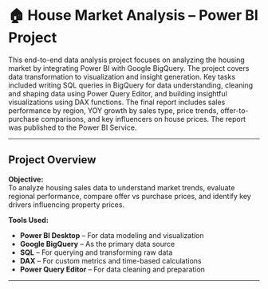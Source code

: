 # 🏠 House Market Analysis – Power BI Project

This end-to-end data analysis project focuses on analyzing the housing market by integrating Power BI with Google BigQuery. The project covers data transformation to visualization and insight generation. Key tasks included writing SQL queries in BigQuery for data understanding, cleaning and shaping data using Power Query Editor, and building insightful visualizations using DAX functions. The final report includes sales performance by region, YOY growth by sales type, price trends, offer-to-purchase comparisons, and key influencers on house prices. The report was published to the Power BI Service.

---

##  Project Overview

**Objective:**  
To analyze housing sales data to understand market trends, evaluate regional performance, compare offer vs purchase prices, and identify key drivers influencing property prices.

**Tools Used:**
- **Power BI Desktop** – For data modeling and visualization
- **Google BigQuery** – As the primary data source
- **SQL** – For querying and transforming raw data
- **DAX** – For custom metrics and time-based calculations
- **Power Query Editor** – For data cleaning and preparation

---


